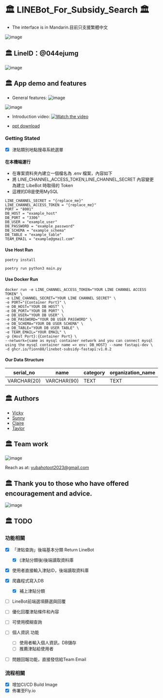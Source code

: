 # 🏛️ LINEBot_For_Subsidy_Search 🏛️

- The interface is in Mandarin.目前只支援繁體中文

![image](https://github.com/Fionn88/LineBot-Subsidy/blob/main/readme_assests/architecture_show.png)

## 🏛️ LineID：@044ejumg

![image](https://github.com/Fionn88/LineBot-Subsidy/blob/main/readme_assests/invite_code.png)

## 🏛️ App demo and features

- General features:
![image](https://github.com/Fionn88/LineBot-Subsidy/blob/main/readme_assests/product_intro.png)

![image](https://github.com/Fionn88/LineBot-Subsidy/blob/main/readme_assests/detail_feature.png)

- Introduction video: 
[![Watch the video](https://img.youtube.com/vi/RaH3swoMWYw/hqdefault.jpg)](https://youtu.be/RaH3swoMWYw)

- [ppt download](https://drive.google.com/file/d/1R4njQNKwtHTKzzHQTkVteTzIVxzNIlK6/view?usp=sharing)

 
### Getting Stated


- [X] 津貼類別地點搜尋系統選單


#### 在本機端運行
- 在專案資料夾內建立一個檔名為 .env 檔案，內容如下
- 將 LINE_CHANNEL_ACCESS_TOKEN,LINE_CHANNEL_SECRET 內容變更為建立 LibeBot 時取得的 Token
- 這裡的DB是使用MySQL

```
LINE_CHANNEL_SECRET = "{replace_me}"
LINE_CHANNEL_ACCESS_TOKEN = "{replace_me}"
PORT = "8001"
DB_HOST = "example_host"
DB_PORT = "3306"
DB_USER = "example_user"
DB_PASSWORD = "example_password"
DB_SCHEMA = "example_schema"
DB_TABLE = "example_table"
TEAM_EMAIL = "example@gmail.com"
```
#### Use Host Run

```
poetry install
```

```
poetry run python3 main.py
```

#### Use Docker Run
```
docker run -e LINE_CHANNEL_ACCESS_TOKEN="YOUR LINE CHANNEL ACCESS TOKEN" \
-e LINE_CHANNEL_SECRET="YOUR LINE CHANNEL SECRET" \
-e PORT="{Container Port}" \
-e DB_HOST="YOUR DB HOST" \
-e DB_PORT="YOUR DB PORT" \
-e DB_USER="YOUR DB USER" \
-e DB_PASSWORD="YOUR DB USER PASSWORD" \
-e DB_SCHEMA="YOUR DB USER SCHEMA" \
-e DB_TABLE="YOUR DB USER TABLE" \
-e TEAM_EMAIL="YOUR EMAIL" \
-p {Host Port}:{Container Port} \ 
--network={same as mysql container network and you can connect mysql using the mysql container name => env: DB_HOST} --name fastapi-dev \
-d ghcr.io/fionn88/linebot-subsidy-fastapi:v1.0.2
```

#### Our Data Structure

| serial_no | name | category | organization_name | url | content | condition_list |
| -------- | -------- | -------- | -------- | -------- | -------- | -------- |
| VARCHAR(20) | VARCHAR(90) | TEXT | TEXT | TEXT | TEXT | TEXT |

## 🏛️ Authors

- [Vicky](https://github.com/POPOKE)
- [Sunny](https://github.com/s-l-coder)
- [Claire](https://github.com/chiahsuannn)
- [Taylor](https://github.com/taylorwu541)

## 🏛️ Team work

![image](https://github.com/Fionn88/LineBot-Subsidy/blob/main/readme_assests/team_member.png)

Reach as at: yubahotpot2023@gmail.com

## 🏛️ Thank you to those who have offered encouragement and advice.

![image](https://github.com/Fionn88/LineBot-Subsidy/blob/main/readme_assests/feedback.png)


## 🏛️ TODO

### 功能相關
- [x] 「津貼查詢」後端基本分類 Return LineBot
  - [X] (津貼分類後)後端讀取資料庫
- [x] 使用者直接輸入津貼ID，後端讀取資料庫
- [x] 爬蟲程式寫入DB
  - [X] 補上津貼分類
- [ ] LineBot前端選項篩選與回覆
- [ ] 優化回覆津貼條件和內容
- [ ] 可使用模糊查詢
- [ ] 個人資訊 功能
  - [ ] 使用者輸入個人資訊，DB儲存
  - [ ] 推薦津貼給使用者
- [ ] 問題回報功能，直接發信給Team Email


### 流程相關
- [X] 增加CI/CD Build Image
- [X] 佈署至Fly.io
